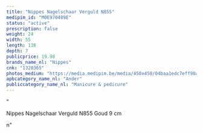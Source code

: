 ```yaml
---
title: "Nippes Nagelschaar Verguld N855"
medipim_id: "M0E970489E"
status: "active"
prescription: false
weight: 24
width: 55
length: 138
depth: 7
publicprice: 19.98
brands_name_nl: "Nippes"
cnk: "1320365"
photos_medium: "https://media.medipim.be/media/450x450/04baa1edc7eff90aa736662261c19fdff3917e86.jpg"
apbcategory_name_nl: "Ander"
publiccategory_name_nl: "Manicure & pedicure"
---
```

"<p>Nippes Nagelschaar Verguld N855 Goud 9 cm</p>n"
